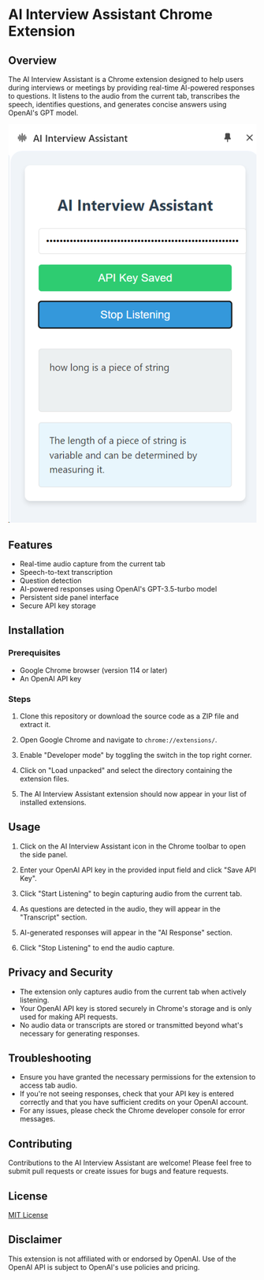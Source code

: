 # AI Interview Assistant Chrome Extension

## Overview

The AI Interview Assistant is a Chrome extension designed to help users during interviews or meetings by providing real-time AI-powered responses to questions. It listens to the audio from the current tab, transcribes the speech, identifies questions, and generates concise answers using OpenAI's GPT model.

<div align="center">
	<img src="screenshot.png">
</div>

## Features

- Real-time audio capture from the current tab
- Speech-to-text transcription
- Question detection
- AI-powered responses using OpenAI's GPT-3.5-turbo model
- Persistent side panel interface
- Secure API key storage

## Installation

### Prerequisites

- Google Chrome browser (version 114 or later)
- An OpenAI API key

### Steps

1. Clone this repository or download the source code as a ZIP file and extract it.

2. Open Google Chrome and navigate to `chrome://extensions/`.

3. Enable "Developer mode" by toggling the switch in the top right corner.

4. Click on "Load unpacked" and select the directory containing the extension files.

5. The AI Interview Assistant extension should now appear in your list of installed extensions.

## Usage

1. Click on the AI Interview Assistant icon in the Chrome toolbar to open the side panel.

2. Enter your OpenAI API key in the provided input field and click "Save API Key".

3. Click "Start Listening" to begin capturing audio from the current tab.

4. As questions are detected in the audio, they will appear in the "Transcript" section.

5. AI-generated responses will appear in the "AI Response" section.

6. Click "Stop Listening" to end the audio capture.

## Privacy and Security

- The extension only captures audio from the current tab when actively listening.
- Your OpenAI API key is stored securely in Chrome's storage and is only used for making API requests.
- No audio data or transcripts are stored or transmitted beyond what's necessary for generating responses.

## Troubleshooting

- Ensure you have granted the necessary permissions for the extension to access tab audio.
- If you're not seeing responses, check that your API key is entered correctly and that you have sufficient credits on your OpenAI account.
- For any issues, please check the Chrome developer console for error messages.

## Contributing

Contributions to the AI Interview Assistant are welcome! Please feel free to submit pull requests or create issues for bugs and feature requests.

## License

[MIT License](LICENSE)

## Disclaimer

This extension is not affiliated with or endorsed by OpenAI. Use of the OpenAI API is subject to OpenAI's use policies and pricing.
